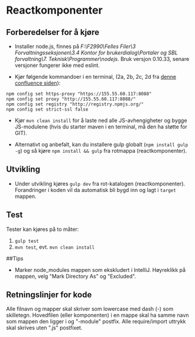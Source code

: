 Reactkomponenter
================

## Forberedelser for å kjøre

* Installer node.js, finnes på *F:\F2990\Felles Filer\3 Forvaltningsseksjonen\3.4 Kontor for brukerdialog\Portaler og SBL forvaltning\7. Teknisk\Programmer\nodejs*. Bruk versjon 0.10.33, senare versjoner fungerer ikke med eslint. 

* Kjør følgende kommandoer i en terminal, (2a, 2b, 2c, 2d fra [denne confluence siden](http://confluence.adeo.no/display/AURA/Karma)):

```
npm config set https-proxy "https://155.55.60.117:8088"
npm config set proxy "http://155.55.60.117:8088/"
npm config set registry "http://registry.npmjs.org/"
npm config set strict-ssl false
```


* Kjør `mvn clean install` for å laste ned alle JS-avhengigheter og bygge JS-modulene (hvis du starter maven i en terminal, må den ha støtte for GIT).

* Alternativt og anbefalt, kan du installere gulp globalt (`npm install gulp -g`) og så kjøre `npm install && gulp` fra rotmappa (reactkomponenter).

## Utvikling

* Under utvikling kjøres `gulp dev` fra rot-katalogen (reactkomponenter). Forandringer i koden vil da automatisk bli bygd inn og lagt i `target` mappen.

## Test

Tester kan kjøres på to måter:

1. `gulp test`
2. `mvn test`, evt. `mvn clean install`

##Tips

* Marker node_modules mappen som ekskludert i IntelliJ. Høyreklikk på mappen, velg "Mark Directory As" og "Excluded".

## Retningslinjer for kode

Alle filnavn og mapper skal skriver som lowercase med dash (-) som skilletegn.
Hovedfilen (eller komponenten) i en mappe skal ha samme navn som mappen den ligger i og "-module" postfix.
Alle require/import uttrykk skal skrives uten ".js" postfixet.
